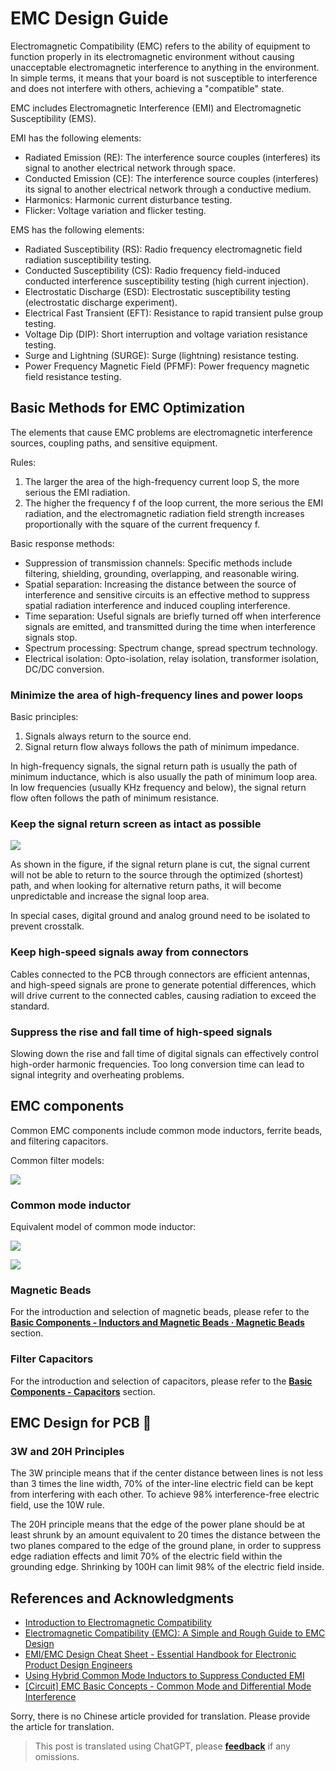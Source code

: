 # EMC Design Guide

Electromagnetic Compatibility (EMC) refers to the ability of equipment to function properly in its electromagnetic environment without causing unacceptable electromagnetic interference to anything in the environment. In simple terms, it means that your board is not susceptible to interference and does not interfere with others, achieving a "compatible" state.

EMC includes Electromagnetic Interference (EMI) and Electromagnetic Susceptibility (EMS).

EMI has the following elements:

- Radiated Emission (RE): The interference source couples (interferes) its signal to another electrical network through space.
- Conducted Emission (CE): The interference source couples (interferes) its signal to another electrical network through a conductive medium.
- Harmonics: Harmonic current disturbance testing.
- Flicker: Voltage variation and flicker testing.

EMS has the following elements:

- Radiated Susceptibility (RS): Radio frequency electromagnetic field radiation susceptibility testing.
- Conducted Susceptibility (CS): Radio frequency field-induced conducted interference susceptibility testing (high current injection).
- Electrostatic Discharge (ESD): Electrostatic susceptibility testing (electrostatic discharge experiment).
- Electrical Fast Transient (EFT): Resistance to rapid transient pulse group testing.
- Voltage Dip (DIP): Short interruption and voltage variation resistance testing.
- Surge and Lightning (SURGE): Surge (lightning) resistance testing.
- Power Frequency Magnetic Field (PFMF): Power frequency magnetic field resistance testing.

## Basic Methods for EMC Optimization

The elements that cause EMC problems are electromagnetic interference sources, coupling paths, and sensitive equipment.

Rules:

1. The larger the area of the high-frequency current loop S, the more serious the EMI radiation.
2. The higher the frequency f of the loop current, the more serious the EMI radiation, and the electromagnetic radiation field strength increases proportionally with the square of the current frequency f.

Basic response methods:

- Suppression of transmission channels: Specific methods include filtering, shielding, grounding, overlapping, and reasonable wiring.
- Spatial separation: Increasing the distance between the source of interference and sensitive circuits is an effective method to suppress spatial radiation interference and induced coupling interference.
- Time separation: Useful signals are briefly turned off when interference signals are emitted, and transmitted during the time when interference signals stop.
- Spectrum processing: Spectrum change, spread spectrum technology.
- Electrical isolation: Opto-isolation, relay isolation, transformer isolation, DC/DC conversion.

### Minimize the area of high-frequency lines and power loops

Basic principles:

1. Signals always return to the source end.
2. Signal return flow always follows the path of minimum impedance.

In high-frequency signals, the signal return path is usually the path of minimum inductance, which is also usually the path of minimum loop area. In low frequencies (usually KHz frequency and below), the signal return flow often follows the path of minimum resistance.

### Keep the signal return screen as intact as possible

![](https://wiki-media-1253965369.cos.ap-guangzhou.myqcloud.com/img/20211215190631.png)

As shown in the figure, if the signal return plane is cut, the signal current will not be able to return to the source through the optimized (shortest) path, and when looking for alternative return paths, it will become unpredictable and increase the signal loop area.

In special cases, digital ground and analog ground need to be isolated to prevent crosstalk.

### Keep high-speed signals away from connectors

Cables connected to the PCB through connectors are efficient antennas, and high-speed signals are prone to generate potential differences, which will drive current to the connected cables, causing radiation to exceed the standard.

### Suppress the rise and fall time of high-speed signals

Slowing down the rise and fall time of digital signals can effectively control high-order harmonic frequencies. Too long conversion time can lead to signal integrity and overheating problems.

## EMC components

Common EMC components include common mode inductors, ferrite beads, and filtering capacitors.

Common filter models:

![](https://wiki-media-1253965369.cos.ap-guangzhou.myqcloud.com/img/20211219173751.png)

### Common mode inductor

Equivalent model of common mode inductor:

![](https://wiki-media-1253965369.cos.ap-guangzhou.myqcloud.com/img/20211219173856.png)

![](https://wiki-media-1253965369.cos.ap-guangzhou.myqcloud.com/img/20211219174546.png)

### Magnetic Beads

For the introduction and selection of magnetic beads, please refer to the [**Basic Components - Inductors and Magnetic Beads · Magnetic Beads**](https://wiki-power.com/%E5%9F%BA%E6%9C%AC%E5%85%83%E5%99%A8%E4%BB%B6-%E7%94%B5%E6%84%9F%E4%B8%8E%E7%A3%81%E7%8F%A0#%E7%A3%81%E7%8F%A0) section.

### Filter Capacitors

For the introduction and selection of capacitors, please refer to the [**Basic Components - Capacitors**](https://wiki-power.com/%E5%9F%BA%E6%9C%AC%E5%85%83%E5%99%A8%E4%BB%B6-%E7%94%B5%E5%AE%B9) section.

## EMC Design for PCB 🚧

### 3W and 20H Principles

The 3W principle means that if the center distance between lines is not less than 3 times the line width, 70% of the inter-line electric field can be kept from interfering with each other. To achieve 98% interference-free electric field, use the 10W rule.

The 20H principle means that the edge of the power plane should be at least shrunk by an amount equivalent to 20 times the distance between the two planes compared to the edge of the ground plane, in order to suppress edge radiation effects and limit 70% of the electric field within the grounding edge. Shrinking by 100H can limit 98% of the electric field inside.

## References and Acknowledgments

- [Introduction to Electromagnetic Compatibility](https://blog.infonet.io/2021/04/04/%E7%94%B5%E7%A3%81%E5%85%BC%E5%AE%B9%E4%BB%8B%E7%BB%8D/)
- [Electromagnetic Compatibility (EMC): A Simple and Rough Guide to EMC Design](https://zhuanlan.zhihu.com/p/142866381)
- [EMI/EMC Design Cheat Sheet - Essential Handbook for Electronic Product Design Engineers](https://www.mr-wu.cn/emc-emi-she-ji-mi-ji/)
- [Using Hybrid Common Mode Inductors to Suppress Conducted EMI](https://www.richtek.com/Design%20Support/Technical%20Document/AN008?sc_lang=zh-CN)
- [[Circuit] EMC Basic Concepts - Common Mode and Differential Mode Interference](https://zhenhuizhang.tk/post/dian-lu-emc-ji-chu-gai-nian-_-gong-mo-chai-mo-gan-rao/)

Sorry, there is no Chinese article provided for translation. Please provide the article for translation.

> This post is translated using ChatGPT, please [**feedback**](https://github.com/linyuxuanlin/Wiki_MkDocs/issues/new) if any omissions.